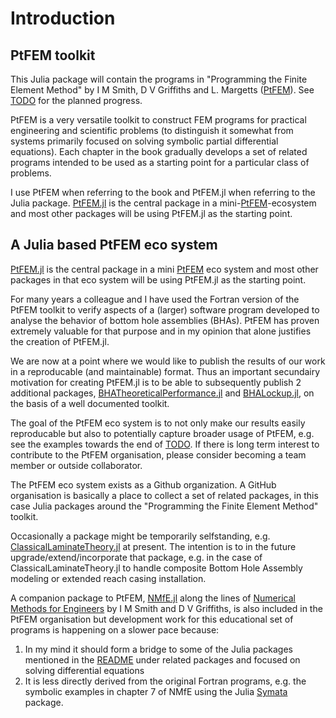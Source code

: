 # Introduction

## PtFEM toolkit

This Julia package will contain the programs in "Programming the Finite Element Method" by I M Smith, D V Griffiths and L. Margetts ([PtFEM]( http://www.wiley.com/WileyCDA/WileyTitle/productCd-1119973341.html )). See [TODO](https://github.com/PtFEM/PtFEM.jl/blob/master/docs/src/TODO.md) for the planned progress.

PtFEM is a very versatile toolkit to construct FEM programs for practical engineering and scientific problems (to distinguish it somewhat from systems primarily focused on solving symbolic partial differential equations). Each chapter in the book gradually develops a set of related programs intended to be used as a starting point for a particular class of problems.

I use PtFEM when referring to the book and PtFEM.jl when referring to the Julia package. [PtFEM.jl](https://github.com/goedman/PtFEM.jl) is the central package in a mini-[PtFEM](https://github.com/PtFEM)-ecosystem and most other packages will be using PtFEM.jl as the starting point.

## A Julia based PtFEM eco system

[PtFEM.jl](https://github.com/PtFEM/PtFEM.jl) is the central package in a mini [PtFEM](https://github.com/PtFEM) eco system and most other packages in that eco system will be using PtFEM.jl as the starting point.

For many years a colleague and I have used the Fortran version of the PtFEM toolkit  to verify aspects of a (larger) software program developed to analyse the behavior of bottom hole assemblies (BHAs). PtFEM has proven extremely valuable for that purpose and in my opinion that alone justifies the creation of PtFEM.jl.

We are now at a point where we would like to publish the results of our work in a reproducable (and maintainable) format. Thus an important secundairy motivation for creating PtFEM.jl is to be able to subsequently publish 2 additional packages, [BHATheoreticalPerformance.jl](https://github.com/PtFEM/BHATheoreticalPerformance.jl) and [BHALockup.jl](https://github.com/PtFEM/BHALockup.jl), on the basis of a well documented toolkit.

The goal of the PtFEM eco system is to not only make our results easily reproducable but also to potentially capture broader usage of PtFEM, e.g. see the examples towards the end of  [TODO](https://github.com/PtFEM/PtFEM.jl/blob/master/docs/src/TODO.md). If there is long term interest to contribute to the PtFEM organisation, please consider becoming a team member or outside collaborator.

The PtFEM eco system exists as a Github organization. A GitHub organisation is basically a place to collect a set of related packages, in this case Julia packages around the "Programming the Finite Element Method" toolkit.

Occasionally a package might be temporarily selfstanding, e.g. [ClassicalLaminateTheory.jl](https://github.com/PtFEM/ClassicalLaminateTheory.jl) at present. The intention is to in the future upgrade/extend/incorporate that package, e.g. in the case of ClassicalLaminateTheory.jl to handle composite Bottom Hole Assembly modeling or extended reach casing installation.

A companion package to PtFEM, [NMfE.jl](https://github.com/goedman/NMfE.jl) along the lines of [Numerical Methods for Engineers](https://www.crcpress.com/Numerical-Methods-for-Engineers-Second-Edition/Griffiths-Smith/p/book/9781584884019) by I M Smith and D V Griffiths, is also included in the PtFEM organisation but development work for this educational set of programs is happening on a slower pace because:
1. In my mind it should form a bridge to some of the Julia packages mentioned in the [README](https://github.com/PtFEM/PtFEM.jl/blob/master/README.md) under related packages and focused on solving differential equations
2. It is less directly derived from the original Fortran programs, e.g. the symbolic examples in chapter 7 of NMfE using the Julia [Symata](https://github.com/jlapeyre/Symata.jl) package.

